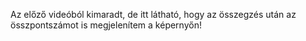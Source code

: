 Az előző videóból kimaradt, de itt látható, hogy az összegzés után az összpontszámot is megjelenítem a képernyőn!